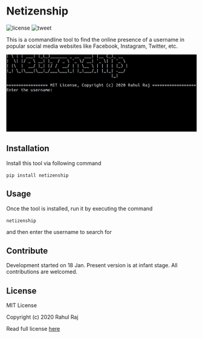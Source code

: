 # Netizenship
![license](https://img.shields.io/github/license/rahulrajpl/netizenship) ![tweet](https://img.shields.io/twitter/url?url=https%3A%2F%2Fgithub.com%2Frahulrajpl%2Fnetizenship)



This is a commandline tool to find the online presence of a username in popular social media websites like Facebook, Instagram, Twitter, etc.

![sneakpeak](./sneak.gif)

## Installation

Install this tool via following command

 `pip install netizenship`

## Usage

Once the tool is installed, run it by executing the command 

`netizenship`

and then enter the username to search for

## Contribute

Development started on 18 Jan. Present version is at infant stage. All contributions are welcomed.

## License

MIT License 

Copyright (c) 2020 Rahul Raj

Read full license [here](./LICENSE)
